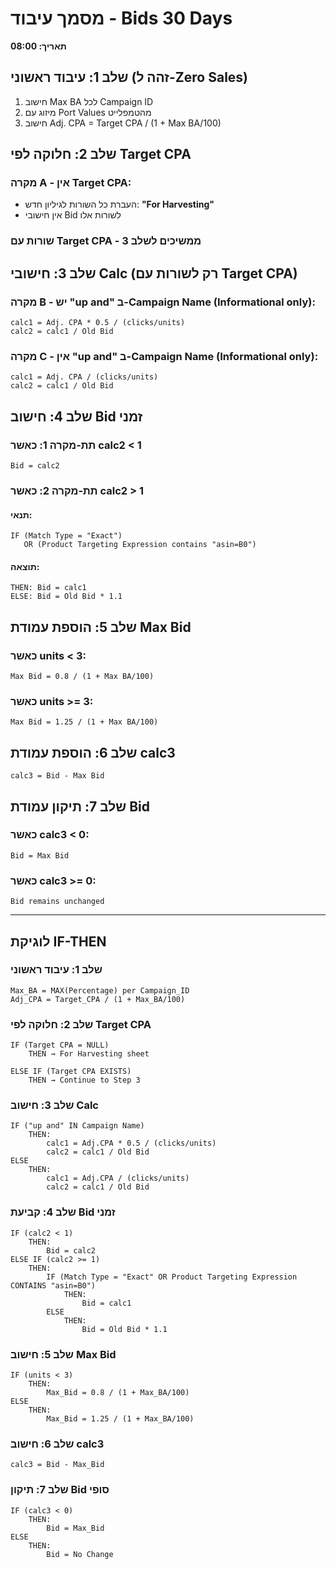 # מסמך עיבוד - Bids 30 Days
**תאריך: 08:00**

## שלב 1: עיבוד ראשוני (זהה ל-Zero Sales)
1. חישוב Max BA לכל Campaign ID
2. מיזוג עם Port Values מהטמפלייט
3. חישוב Adj. CPA = Target CPA / (1 + Max BA/100)

## שלב 2: חלוקה לפי Target CPA

### מקרה A - אין Target CPA:
- העברת כל השורות לגיליון חדש: **"For Harvesting"**
- אין חישובי Bid לשורות אלו

### שורות עם Target CPA - ממשיכים לשלב 3

## שלב 3: חישובי Calc (רק לשורות עם Target CPA)

### מקרה B - יש "up and" ב-Campaign Name (Informational only):
```
calc1 = Adj. CPA * 0.5 / (clicks/units)
calc2 = calc1 / Old Bid
```

### מקרה C - אין "up and" ב-Campaign Name (Informational only):
```
calc1 = Adj. CPA / (clicks/units)
calc2 = calc1 / Old Bid
```

## שלב 4: חישוב Bid זמני

### תת-מקרה 1: כאשר calc2 < 1
```
Bid = calc2
```

### תת-מקרה 2: כאשר calc2 > 1

#### תנאי:
```
IF (Match Type = "Exact") 
   OR (Product Targeting Expression contains "asin=B0")
```

#### תוצאה:
```
THEN: Bid = calc1
ELSE: Bid = Old Bid * 1.1
```

## שלב 5: הוספת עמודת Max Bid

### כאשר units < 3:
```
Max Bid = 0.8 / (1 + Max BA/100)
```

### כאשר units >= 3:
```
Max Bid = 1.25 / (1 + Max BA/100)
```

## שלב 6: הוספת עמודת calc3
```
calc3 = Bid - Max Bid
```

## שלב 7: תיקון עמודת Bid

### כאשר calc3 < 0:
```
Bid = Max Bid
```

### כאשר calc3 >= 0:
```
Bid remains unchanged
```

---

## לוגיקת IF-THEN

### שלב 1: עיבוד ראשוני
```
Max_BA = MAX(Percentage) per Campaign_ID
Adj_CPA = Target_CPA / (1 + Max_BA/100)
```

### שלב 2: חלוקה לפי Target CPA
```
IF (Target CPA = NULL)
    THEN → For Harvesting sheet
   
ELSE IF (Target CPA EXISTS)
    THEN → Continue to Step 3
```

### שלב 3: חישוב Calc
```
IF ("up and" IN Campaign Name)
    THEN:
        calc1 = Adj.CPA * 0.5 / (clicks/units)
        calc2 = calc1 / Old Bid
ELSE
    THEN:
        calc1 = Adj.CPA / (clicks/units)
        calc2 = calc1 / Old Bid
```

### שלב 4: קביעת Bid זמני
```
IF (calc2 < 1)
    THEN:
        Bid = calc2
ELSE IF (calc2 >= 1)
    THEN:
        IF (Match Type = "Exact" OR Product Targeting Expression CONTAINS "asin=B0")
            THEN:
                Bid = calc1
        ELSE
            THEN:
                Bid = Old Bid * 1.1
```

### שלב 5: חישוב Max Bid
```
IF (units < 3)
    THEN:
        Max_Bid = 0.8 / (1 + Max_BA/100)
ELSE
    THEN:
        Max_Bid = 1.25 / (1 + Max_BA/100)
```

### שלב 6: חישוב calc3
```
calc3 = Bid - Max_Bid
```

### שלב 7: תיקון Bid סופי
```
IF (calc3 < 0)
    THEN:
        Bid = Max_Bid
ELSE
    THEN:
        Bid = No Change
```